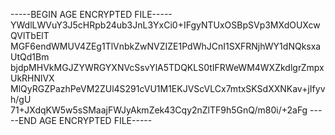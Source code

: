 -----BEGIN AGE ENCRYPTED FILE-----
YWdlLWVuY3J5cHRpb24ub3JnL3YxCi0+IFgyNTUxOSBpSVp3MXdOUXcwQVlTbElT
MGF6endWMUV4ZEg1TlVnbkZwNVZIZE1PdWhJCnI1SXFRNjhWY1dNQksxaUtQd1Bm
bjdpMHVkMGJZYWRGYXNVcSsvYlA5TDQKLS0tIFRWeWM4WXZkdlgrZmpxUkRHNlVX
MlQyRGZPazhPeVM2ZUl4S291cVU1M1EKJVScVLCx7mtxSKSdXXNKav+jIfyvh/gU
71+JXdqKW5w5sSMaajFWJyAkmZek43Cqy2nZlTF9h5GnQ/m80i/+2aFg
-----END AGE ENCRYPTED FILE-----

